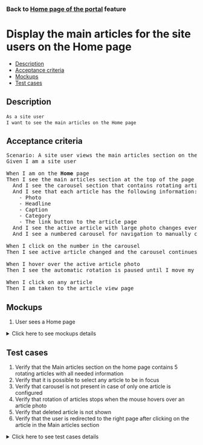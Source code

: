### Back to [Home page of the portal](../../) feature

# Display the main articles for the site users on the Home page

- [Description](#description)
- [Acceptance criteria](#acceptance-criteria)
- [Mockups](#mockups)
- [Test cases](#test-cases)

## Description

    As a site user
    I want to see the main articles on the Home page

## Acceptance criteria

<pre>
Scenario: A site user views the main articles section on the Home page
Given I am a site user

When I am on the <b>Home</b> page
Then I see the main articles section at the top of the page
  And I see the carousel section that contains rotating articles that are configured by the admin (if there are more than one article)
  And I see that each article has the following information:
    - Photo
    - Headline
    - Caption
    - Category
    - The link button to the article page
  And I see the active article with large photo changes every three seconds
  And I see a numbered carousel for navigation to manually change the active article

When I click on the number in the carousel
Then I see active article changed and the carousel continues from that article

When I hover over the active article photo
Then I see the automatic rotation is paused until I move my mouse from the active article photo

When I click on any article
Then I am taken to the article view page
</pre>

## Mockups

1. User sees a Home page

<details>
  <summary>Click here to see mockups details</summary>

**1. User sees a Home page:**

![User sees a Home page](/products/sport_news_portal/web_application_features/home_page/images/home_page_user_side.png)

</details>

## Test cases

1. Verify that the Main articles section on the home page contains 5 rotating articles with all needed information
2. Verify that it is possible to select any article to be in focus
3. Verify that carousel is not present in case of only one article is configured
4. Verify that rotation of articles stops when the mouse hovers over an article photo
5. Verify that deleted article is not shown
6. Verify that the user is redirected to the right page after clicking on the article in the Main articles section

<details>
  <summary>Click here to see test cases details</summary>

### **#1. Verify that the Main articles section on the home page contains 5 rotating articles with all needed information**

|Preconditions|Steps|Expected result
--------------|-----|----------
|- Go to Sport News home page</br>- Admin configured 5 articles for the Main articles section|1) On the home page, examine the Main articles section</br>2) Wait more than 15 seconds|1) Main articles section on the home page contains 5 rotating articles</br>2) Each article contains the following information:</br>- Photo</br>- Headline</br>- Caption</br>- Category</br>- The link button to the article page</br>Each article stays active for 3 seconds. Articles rotate in a cycle|

### **#2. Verify that it is possible to select any article to be in focus**

|Preconditions|Steps|Expected result
--------------|-----|----------
|- Go to Sport News home page</br>- There are 1+ article added by the admin|1) On the Home page, examine the Main articles section</br>2) Click on any number</br>3) Wait more than 3 seconds|2) Selected article becomes the main one</br>3) Rotation of articles continues starting from the selected article|

### **#3. Verify that carousel is not present in case of only one article is configured**

|Preconditions|Steps|Expected result
--------------|-----|----------
|- Go to Sport News home page</br>- There is only 1 article added by the admin|1) On the Home page, examine the Main articles section|1) Carousel of articles is not present|

### **#4. Verify that rotation of articles stops when the mouse hovers over an article photo**

|Preconditions|Steps|Expected result
--------------|-----|----------
|- Go to Sport News home page</br>- There are 1+ article added by the admin|1) On the home page, examine the Main articles section</br>2) Hover over any article photo</br>3) Wait more than 3 seconds</br>4) Move the mouse pointer from the picture|3) The articles do not rotate</br>4) Rotation of articles is restored|

### **#5. Verify that deleted article is not shown**

|Preconditions|Steps|Expected result
--------------|-----|----------
|- Admin removed some article</br>- Go to Sport News home page|1) On the home page, examine the Main articles section|1) The removed article is not present|

### **#6. Verify that the user is redirected to the right page after clicking on the article in the Main articles section**

|Preconditions|Steps|Expected result
--------------|-----|----------
|- Go to Sport News home page|1) On the home page, examine the Main articles section</br>2) In the Main articles section, click on any article|2) User is redirected to the right page|

</details>
